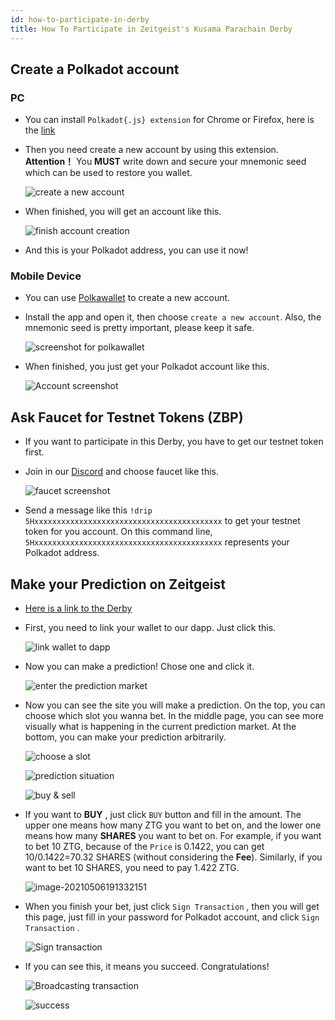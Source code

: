 ```yaml
---
id: how-to-participate-in-derby
title: How To Participate in Zeitgeist's Kusama Parachain Derby
---
```


## Create a Polkadot account

### PC

- You can install `Polkadot{.js} extension` for Chrome or Firefox, here is the [link](https://polkadot.js.org/extension/)

- Then you need create a new account by using this extension. **Attention！** You **MUST** write down and secure your mnemonic seed which can be used to restore you wallet.

  ![create a new account](./../static/img/how-to/20210506183818.png)

- When finished, you will get an account like this.

  ![finish account creation](./../static/img/how-to/20210506184035.png)

- And this is your Polkadot address, you can use it now!

### Mobile Device

- You can use [Polkawallet](https://polkawallet.io/) to create a new account.

- Install the app and open it, then choose `create a new account`. Also, the mnemonic seed is pretty important, please keep it safe.

  ![screenshot for polkawallet](./../static/img/how-to/20210506184936.png)

- When finished, you just get your Polkadot account like this.

  ![Account screenshot](./../static/img/how-to/20210506185237.png)

## Ask Faucet for Testnet Tokens (ZBP)

- If you want to participate in this Derby, you have to get our testnet token first.

- Join in our [Discord](https://discord.com/invite/xv8HuA4s8v) and choose faucet like this.

  ![faucet screenshot](./../static/img/how-to/20210506185713.png)

- Send a message like this `!drip 5Hxxxxxxxxxxxxxxxxxxxxxxxxxxxxxxxxxxxxxxxxxx` to get your testnet token for you account. On this command line, `5Hxxxxxxxxxxxxxxxxxxxxxxxxxxxxxxxxxxxxxxxxxx` represents your Polkadot address.

## Make your Prediction on Zeitgeist

- [Here is a link to the Derby](https://proto.zeitgeist.pm/kusama-derby)

- First, you need to link your wallet to our dapp. Just click this.

  ![link wallet to dapp](./../static/img/how-to/20210506190512.png)

- Now you can make a prediction! Chose one and click it.

  ![enter the prediction market](./../static/img/how-to/20210506190451.png)

- Now you can see the site you will make a prediction. On the top, you can choose which slot you wanna bet. In the middle page, you can see more visually what is happening in the current prediction market. At the bottom, you can make your prediction arbitrarily.

  ![choose a slot](./../static/img/how-to/20210506190815.png)

  ![prediction situation](./../static/img/how-to/20210506190928.png)

  ![buy & sell](./../static/img/how-to/20210506191144.png)

- If you want to **BUY** , just click `BUY` button and fill in the amount. The upper one means how many ZTG you want to bet on, and the lower one means how many **SHARES** you want to bet on. For example, if you want to bet 10 ZTG, because of the `Price` is 0.1422, you can get 10/0.1422=70.32 SHARES (without considering the **Fee**). Similarly, if you want to bet 10 SHARES, you need to pay 1.422 ZTG.

  ![image-20210506191332151](./../static/img/how-to/20210506191334.png)

- When you finish your bet, just click `Sign Transaction` , then you will get this page, just fill in your password for Polkadot account, and click  `Sign Transaction` .

  ![Sign transaction](./../static/img/how-to/20210506192656.png)

- If you can see this, it means you succeed. Congratulations!

  ![Broadcasting transaction](./../static/img/how-to/20210506192649.png)

  ![success](./../static/img/how-to/20210506192652.png)
